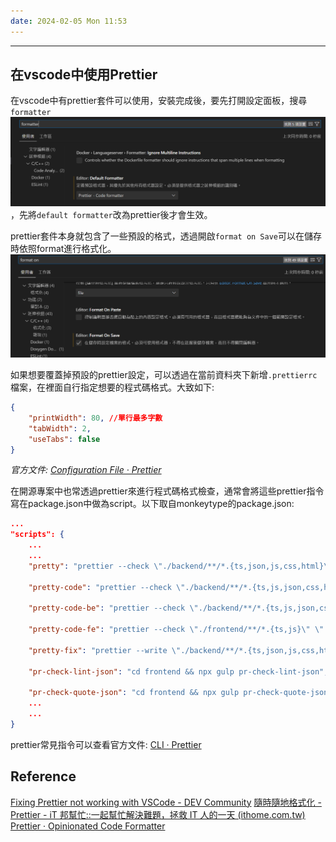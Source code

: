 ```yaml
---
date: 2024-02-05 Mon 11:53
---
```

---

## 在vscode中使用Prettier

在vscode中有prettier套件可以使用，安裝完成後，要先打開設定面板，搜尋`formatter`
![vscode_setting](../image/vscode_setting.png)
，先將`default formatter`改為prettier後才會生效。

prettier套件本身就包含了一些預設的格式，透過開啟`format on Save`可以在儲存時依照format進行格式化。
![format_on](../image/format_on.png)

如果想要覆蓋掉預設的prettier設定，可以透過在當前資料夾下新增`.prettierrc`檔案，在裡面自行指定想要的程式碼格式。大致如下:
```json
{
	"printWidth": 80, //單行最多字數
	"tabWidth": 2,
	"useTabs": false
}
```

*官方文件: [Configuration File · Prettier](https://prettier.io/docs/en/configuration)*

在開源專案中也常透過prettier來進行程式碼格式檢查，通常會將這些prettier指令寫在package.json中做為script。以下取自monkeytype的package.json:
```json
...
"scripts": {
	...
	...
	"pretty": "prettier --check \"./backend/**/*.{ts,json,js,css,html}\" \"./frontend/**/*.{ts,js,scss}\" \"./frontend/static/**/*.{json,html,css}\"",

    "pretty-code": "prettier --check \"./backend/**/*.{ts,js,json,css,html}\" \"./frontend/**/*.{ts,js}\" \"./frontend/src/**/*.scss\"",

    "pretty-code-be": "prettier --check \"./backend/**/*.{ts,js,json,css,html}\"",

    "pretty-code-fe": "prettier --check \"./frontend/**/*.{ts,js}\" \"./frontend/src/**/*.scss\"",

    "pretty-fix": "prettier --write \"./backend/**/*.{ts,json,js,css,html}\" \"./frontend/**/*.{ts,js,scss}\" \"./frontend/static/**/*.{json,html,css}\"",

    "pr-check-lint-json": "cd frontend && npx gulp pr-check-lint-json",

    "pr-check-quote-json": "cd frontend && npx gulp pr-check-quote-json",
    ...
    ...
}
```

prettier常見指令可以查看官方文件: [CLI · Prettier](https://prettier.io/docs/en/cli)
## Reference

[Fixing Prettier not working with VSCode - DEV Community](https://dev.to/dmytrych/fixing-prettier-not-working-with-vscode-44ml)
[隨時隨地格式化 - Prettier - iT 邦幫忙::一起幫忙解決難題，拯救 IT 人的一天 (ithome.com.tw)](https://ithelp.ithome.com.tw/articles/10294321)
[Prettier · Opinionated Code Formatter](https://prettier.io/)